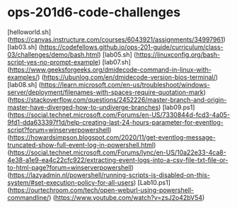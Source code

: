 # ops-201d6-code-challenges

[helloworld.sh] (https://canvas.instructure.com/courses/6043921/assignments/34997961)
[lab03.sh]      (https://codefellows.github.io/ops-201-guide/curriculum/class-03/challenges/demo/bash.html)
[lab05.sh]      (https://linuxconfig.org/bash-script-yes-no-prompt-example)
[lab07.sh]      (https://www.geeksforgeeks.org/dmidecode-command-in-linux-with-examples/)
                (https://ubunlog.com/en/dmidecode-version-bios-terminal/)
[lab08.sh]      (https://learn.microsoft.com/en-us/troubleshoot/windows-server/deployment/filenames-with-spaces-require-quotation-mark)        
                (https://stackoverflow.com/questions/2452226/master-branch-and-origin-master-have-diverged-how-to-undiverge-branches)
[lab09.ps1]     (https://social.technet.microsoft.com/Forums/en-US/7330844d-fcd3-4a05-9fd1-dda633397f1d/help-creating-last-24-hours-parameter-for-eventlog-script?forum=winserverpowershell)
                (https://howardsimpson.blogspot.com/2020/11/get-eventlog-message-truncated-show-full-event-log-in-powershell.html)
                (https://social.technet.microsoft.com/Forums/lync/en-US/10a22e33-4ca8-4e38-a1e9-ea4c22cfc922/extracting-event-logs-into-a-csv-file-txt-file-or-to-html-page?forum=winserverpowershell)
                (https://lazyadmin.nl/powershell/running-scripts-is-disabled-on-this-system/#set-execution-policy-for-all-users)
[Lab10.ps1]     (https://ourtechroom.com/tech/open-weburl-using-powershell-commandline/)
                (https://www.youtube.com/watch?v=zsJ2o42bV54)
